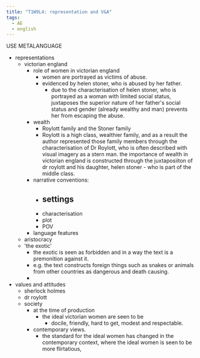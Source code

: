 ```yaml
---
title: "T1W9L4: representation and V&A"
tags:
  - AE
  - english
---
```


USE METALANGUAGE

- representations
  - victorian england
    - role of women in victorian england
      - women are portrayed as victims of abuse.
      - evidenced by helen stoner, who is abused by her father.
        - due to the characterisation of helen stoner, who is portrayed as a woman with limited social status, juxtaposes the superior nature of her father's social status and gender (already wealthy and man) prevents her from escaping the abuse.
    - wealth
      - Roylott family and the Stoner family
      - Roylott is a high class, wealthier family, and as a result the author represented those family members through the characterisation of Dr Roylott, who is often described with visual imagery as a stern man. the importance of wealth in victorian england is constructed through the juxtaposiiton of dr roylott and his daughter, helen stoner - who is part of the middle class.
    - narrative conventions:
      - ## settings
      - characterisation
      - plot
      - POV
    - language features
  - aristocracy
  - 'the exotic'
    - the exotic is seen as forbidden and in a way the text is a premonition against it.
    - e.g. the text constructs foreign things such as snakes or animals from other countries as dangerous and death causing.
    -
- values and attitudes
  - sherlock holmes
  - dr roylott
  - society
    - at the time of production
      - the ideal victorian women are seen to be
        - docile, friendly, hard to get, modest and respectable.
    - contemporary views.
      - the standard for the ideal women has changed in the contemporary context, where the ideal women is seen to be more flirtatious,
